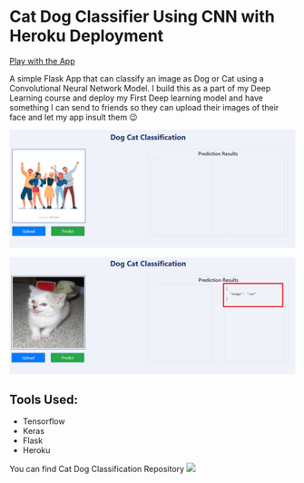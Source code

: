 # Cat Dog Classifier Using CNN with Heroku Deployment
[Play with the App](https://catdogclassifiercnn.herokuapp.com/)

A simple Flask App that can classify an image as Dog or Cat
using a Convolutional Neural Network Model. I build this as a part of my Deep Learning course and
deploy my First Deep learning model and have something I can send
to friends so they can upload their images of their face and let my app
insult them :wink:

<p align="center">
<img src='Images/home.PNG'>
</p>


<p align="center">
<img src='Images/predict.PNG'>
</p>

## Tools Used:
* Tensorflow
* Keras
* Flask
* Heroku


You can find Cat Dog Classification Repository 
[<img src="https://s18955.pcdn.co/wp-content/uploads/2018/02/github.png" width="25"/>](https://github.com/harddy-bit/Cat-Dog-Classification-Using-CNN)



